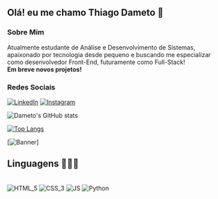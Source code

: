 ## Olá! eu me chamo Thiago Dameto 👻
### Sobre Mim

Atualmente estudante de Análise e Desenvolvimento de Sistemas, apaixonado por tecnologia desde pequeno e buscando me especializar como desenvolvedor Front-End, futuramente como Full-Stack! <br/>
<strong>Em breve novos projetos!</strong>

### Redes Sociais

[![LinkedIn](https://img.shields.io/badge/LinkedIn-0077B5?style=for-the-badge&logo=linkedin&logoColor=white)](https://www.linkedin.com/in/thiagodameto/)
[![Instagram](https://img.shields.io/badge/Instagram-E4405F?style=for-the-badge&logo=instagram&logoColor=white)](https://instagram.com/fvckdameto)

![Dameto's GitHub stats](https://github-readme-stats.vercel.app/api?username=dametoou&show_icons=true&theme=holi)

[![Top Langs](https://github-readme-stats.vercel.app/api/top-langs/?username=dametoou)](https://github.com/anuraghazra/github-readme-stats)

[![Banner](https://i.pinimg.com/originals/f2/bb/00/f2bb00394fa05ba4baf8f38b14cd7690.gif)]

## Linguagens 🧑🏻‍💻

<div style="display: inline-block"><br/>
    <img align="center" alt="HTML_5" src="https://img.shields.io/badge/HTML5-E34F26?style=for-the-badge&logo=html5&logoColor=white" />
    <img align="center" alt="CSS_3" src="https://img.shields.io/badge/CSS3-1572B6?style=for-the-badge&logo=css3&logoColor=white" />
    <img align="center" alt="JS" src="https://img.shields.io/badge/JavaScript-F7DF1E?style=for-the-badge&logo=javascript&logoColor=black" />
    <img align="center" alt="Python" src="https://img.shields.io/badge/Python-3776AB?style=for-the-badge&logo=python&logoColor=white" />
</div>
